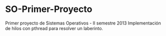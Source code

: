SO-Primer-Proyecto
==================

Primer proyecto de Sistemas Operativos - II semestre 2013
Implementación de hilos con pthread para resolver un laberinto.

